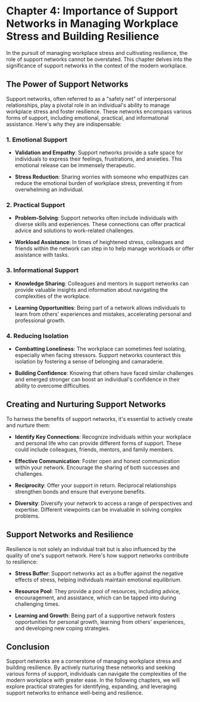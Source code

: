 Chapter 4: Importance of Support Networks in Managing Workplace Stress and Building Resilience
==============================================================================================

In the pursuit of managing workplace stress and cultivating resilience, the role of support networks cannot be overstated. This chapter delves into the significance of support networks in the context of the modern workplace.

The Power of Support Networks
-----------------------------

Support networks, often referred to as a "safety net" of interpersonal relationships, play a pivotal role in an individual's ability to manage workplace stress and foster resilience. These networks encompass various forms of support, including emotional, practical, and informational assistance. Here's why they are indispensable:

### 1. **Emotional Support**

* **Validation and Empathy**: Support networks provide a safe space for individuals to express their feelings, frustrations, and anxieties. This emotional release can be immensely therapeutic.

* **Stress Reduction**: Sharing worries with someone who empathizes can reduce the emotional burden of workplace stress, preventing it from overwhelming an individual.

### 2. **Practical Support**

* **Problem-Solving**: Support networks often include individuals with diverse skills and experiences. These connections can offer practical advice and solutions to work-related challenges.

* **Workload Assistance**: In times of heightened stress, colleagues and friends within the network can step in to help manage workloads or offer assistance with tasks.

### 3. **Informational Support**

* **Knowledge Sharing**: Colleagues and mentors in support networks can provide valuable insights and information about navigating the complexities of the workplace.

* **Learning Opportunities**: Being part of a network allows individuals to learn from others' experiences and mistakes, accelerating personal and professional growth.

### 4. **Reducing Isolation**

* **Combatting Loneliness**: The workplace can sometimes feel isolating, especially when facing stressors. Support networks counteract this isolation by fostering a sense of belonging and camaraderie.

* **Building Confidence**: Knowing that others have faced similar challenges and emerged stronger can boost an individual's confidence in their ability to overcome difficulties.

Creating and Nurturing Support Networks
---------------------------------------

To harness the benefits of support networks, it's essential to actively create and nurture them:

* **Identify Key Connections**: Recognize individuals within your workplace and personal life who can provide different forms of support. These could include colleagues, friends, mentors, and family members.

* **Effective Communication**: Foster open and honest communication within your network. Encourage the sharing of both successes and challenges.

* **Reciprocity**: Offer your support in return. Reciprocal relationships strengthen bonds and ensure that everyone benefits.

* **Diversity**: Diversify your network to access a range of perspectives and expertise. Different viewpoints can be invaluable in solving complex problems.

Support Networks and Resilience
-------------------------------

Resilience is not solely an individual trait but is also influenced by the quality of one's support network. Here's how support networks contribute to resilience:

* **Stress Buffer**: Support networks act as a buffer against the negative effects of stress, helping individuals maintain emotional equilibrium.

* **Resource Pool**: They provide a pool of resources, including advice, encouragement, and assistance, which can be tapped into during challenging times.

* **Learning and Growth**: Being part of a supportive network fosters opportunities for personal growth, learning from others' experiences, and developing new coping strategies.

Conclusion
----------

Support networks are a cornerstone of managing workplace stress and building resilience. By actively nurturing these networks and seeking various forms of support, individuals can navigate the complexities of the modern workplace with greater ease. In the following chapters, we will explore practical strategies for identifying, expanding, and leveraging support networks to enhance well-being and resilience.
